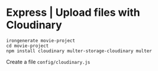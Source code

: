 # Express | Upload files with Cloudinary

```
irongenerate movie-project
cd movie-project
npm install cloudinary multer-storage-cloudinary multer
```

Create a file `config/cloudinary.js`